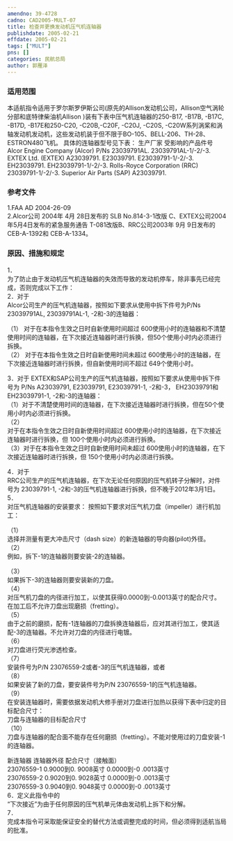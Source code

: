 ```yaml
---
amendno: 39-4728  
cadno: CAD2005-MULT-07  
title: 检查并更换发动机压气机连轴器  
publishdate: 2005-02-21  
effdate: 2005-02-21  
tags: ["MULT"]  
pns: []  
categories: 民航总局  
author: 郭雁泽  
---
```

  
### 适用范围  
本适航指令适用于罗尔斯罗伊斯公司(原先的Allison发动机公司，Allison空气涡轮分部和底特律柴油机Allison )装有下表中压气机连轴器的250-B17, -B17B, -B17C, -B17D, -B17E和250-C20, -C20B,-C20F, -C20J, -C20S, -C20W系列涡桨和涡轴发动机发动机，这些发动机装于但不限于BO-105、BELL-206、TH-28、ESTRON480飞机。
具体的连轴器型号见下表：
生产厂家 受影响的产品件号
Alcor Engine Company (Alcor)  P/Ns 23039791AL. 23039791AL-1/-2/-3.
EXTEX Ltd. (EXTEX)  A23039791. E23039791. E23039791-1/-2/-3. EH23039791. EH23039791-1/-2/-3.
Rolls-Royce Corporation (RRC)  23039791-1/-2/-3.
Superior Air Parts (SAP)  A23039791.  
  
<!--more-->  
### 参考文件  
1.FAA AD 2004-26-09  
2.Alcor公司 2004年 4月 28日发布的 SLB No.814-3-1改版 C、EXTEX公司2004年5月4日发布的紧急服务通告 T-081改版B、RRC公司2003年 9月 9日发布的 CEB-A-1392和 CEB-A-1334。  
  
### 原因、措施和规定  
1．  
为了防止由于发动机压气机连轴器的失效而导致的发动机停车，除非事先已经完成，否则完成以下工作：  
2．对于  
Alcor公司生产的压气机连轴器，按照如下要求从使用中拆下件号为P/Ns 23039791AL, 23039791AL-1, -2和-3的连轴器：  
  
（1） 对于在本指令生效之日时自新使用时间超过 600使用小时的连轴器和不清楚使用时间的连轴器，在下次接近连轴器时进行拆换，但50个使用小时内必须进行拆换。  
（2） 对于在本指令生效之日时自新使用时间未超过 600使用小时的连轴器，在下次接近连轴器时进行拆换，但自新使用时间不超过 649个使用小时。  
  
3．对于 EXTEX和SAP公司生产的压气机连轴器，按照如下要求从使用中拆下件号为 P/Ns A23039791, E23039791, E23039791-1, -2和-3， EH23039791和EH23039791-1, -2和-3的连轴器：  
（1）对于不清楚使用时间的连轴器，在下次接近连轴器时进行拆换，但在50个使用小时内必须进行拆换。  
（2）  
对于在本指令生效之日时自新使用时间超过 600使用小时的连轴器，在下次接近连轴器时进行拆换，但 100个使用小时内必须进行拆换。  
（3）对于在本指令生效之日时自新使用时间未超过 600使用小时的连轴器，在下次接近连轴器时进行拆换，但 150个使用小时内必须进行拆换。  
  
4．对于  
RRC公司生产的压气机连轴器，在下次无论任何原因的压气机转子分解时，对件号为 23039791-1, -2和-3的压气机连轴器进行拆换，但不晚于2012年3月1日。  
5．  
对压气机连轴器的安装要求： 按照如下要求对压气机刀盘（impeller）进行机加工：  
  
（1）  
选择并测量有更大冲击尺寸（dash size）的新连轴器的导向器(pilot)外径。  
（2）  
例如，拆下-1的连轴器则要安装-2的连轴器。  
  
    
（3）  
如果拆下-3的连轴器则要安装新的刀盘。  
（4）  
对压气机刀盘的内径进行加工，以使其获得0.0000到-0.0013英寸的配合尺寸。在加工后不允许刀盘出现磨损（fretting）。  
（5）  
由于之前的磨损，配有-1连轴器的刀盘拆换连轴器后，应对其进行加工，使其适配-3的连轴器。不允许对刀盘的内径进行电镀。  
（6）  
对刀盘进行荧光渗透检查。  
（7）  
安装件号为P/N 23076559-2或者-3的压气机连轴器，或者  
（8）  
如果安装了新的刀盘，要安装件号为P/N 23076559-1的压气机连轴器。  
（9）  
在安装连轴器时，需要依据发动机大修手册对刀盘进行加热以获得下表中归定的目标配合尺寸：  
刀盘与连轴器的目标配合尺寸  
（10）  
刀盘与连轴器的配合面不能存在任何磨损（fretting）。不能对使用过的刀盘安装-1的连轴器。  
  
新连轴器 连轴器外径 配合尺寸（接触面）  
23076559-1 0.9000到0. 9008英寸  0.0000到-0 .0013英寸  
23076559-2 0.9020到0. 9028英寸  0.0000到-0 .0013英寸  
23076559-3 0.9040到0. 9048英寸  0.0000到-0 .0013英寸  
6．定义此指令中的  
“下次接近”为由于任何原因的压气机单元体由发动机上拆下和分解。  
7．  
完成本指令可采取能保证安全的替代方法或调整完成的时间，但必须得到适航当局的批准。  
  
